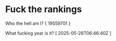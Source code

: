 # Fuck the rankings

Who the hell am I?
{ 19559701 }

What fucking year is it?
[ 2025-05-28T06:46:40Z ]
